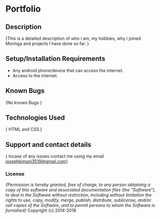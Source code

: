 # Portfolio
## Description
{This is a detailed description of who i am, my hobbies, why i joined Moringa and projects I have done so far. }
## Setup/Installation Requirements
* Any android phone/device that can access the internet.
* Access to the internet.
## Known Bugs
{No known Bugs }
## Technologies Used
{ HTML and CSS.}
## Support and contact details
{ Incase of any issues contact me using my email josephkimani3519@gmail.com}
### License
*{Permission is hereby granted, free of charge, to any person obtaining
a copy of this software and associated documentation files (the
"Software"), to deal in the Software without restriction, including
without limitation the rights to use, copy, modify, merge, publish,
distribute, sublicense, and/or sell copies of the Software, and to
permit persons to whom the Software is furnished}*
Copyright (c) 2014-2018 
